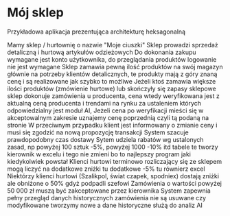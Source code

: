 # Mój sklep

Przykładowa aplikacja prezentująca architekturę heksagonalną

Mamy sklep / hurtownię o nazwie "Moje ciuszki"
Sklep prowadzi sprzedaż detaliczną i hurtową artykułów odzieżowych
Do dokonania zakupu wymagane jest konto użytkownika,
do przeglądania produktów logowanie nie jest wymagane
Sklep zamawia pewną ilość produktów na swój magazyn głównie na potrzeby klientów detalicznych,
te produkty mają z góry znaną cenę i są realizowane jak szybko to możliwe
Jeżeli ktoś zamawia większe ilości produktów (zmówienie hurtowe) 
lub skończyły się zapasy sklepowe sklep dokonuje zamówienia u producenta,
cena wtedy weryfikowana jest z aktualną ceną producenta i trendami na rynku za ustaleniem których odpowiedzialny jest moduł AI,
Jeżeli cena po weryfikacji mieści się w akceptowalnym zakresie uznajemy cenę poprzednią czyli tą podaną na stronie
W przeciwnym przypadku klient jest informowany o zmianie ceny i musi się zgodzić na nową propozycję transakcji
System szacuje prawdopodobny czas dostawy
Sytem udziela rabatów wg ustalonych zasad, np powyżej 100 sztuk -5%, powyżej 1000 -10% itd tabele te tworzy kierownik w excelu i tego nie zmieni bo to najlepszy program jaki kiedykolwiek powstał
Klienci hurtowi terminowo rozliczający się ze sklepem mogą liczyć na dodatkowe zniżki tu dodatkowe -5% tu równierz excel
Niektórzy klienci hurtowi (Szalikpol, świat czapek, spodniex) dostają zniżki ale obniżone o 50% gdyż podpadli szefowi
Zamówienia o wartości powyżej 50 000 zł muszą być zakceptowane przez kierownika
System zapewnia pełny przegląd danych historycznych
zamówienia nie są usuwane czy modyfikowane tworzymy nowe a dane historyczne służą do analiz AI

